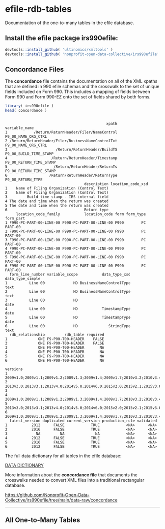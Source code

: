 # efile-rdb-tables

Documentation of the one-to-many tables in the efile database.



## Install the efile package **irs990efile**: 

```r
devtools::install_github( 'ultinomics/xmltools' )
devtools::install_github( 'nonprofit-open-data-collective/irs990efile' )
```

## Concordance Files

The **concordance** file contains the documentation on all of the XML xpaths that are defined in 990 efile schemas and the crosswalk to the set of unique fields included on Form 990. This includes a mapping of fields between Form 990 and Form 990-EZ onto the set of fields shared by both forms. 

```r
library( irs990efile )
head( concordance )
```

```

                                              xpath           variable_name
1            /Return/ReturnHeader/Filer/NameControl     F9_00_NAME_ORG_CTRL
2 /Return/ReturnHeader/Filer/BusinessNameControlTxt     F9_00_NAME_ORG_CTRL
3                      /Return/ReturnHeader/BuildTS  F9_00_BUILD_TIME_STAMP
4                    /Return/ReturnHeader/Timestamp F9_00_RETURN_TIME_STAMP
5                     /Return/ReturnHeader/ReturnTs F9_00_RETURN_TIME_STAMP
6                   /Return/ReturnHeader/ReturnType       F9_00_RETURN_TYPE
                                    description location_code_xsd
1    Name of Filing Organization (Control Text)                  
2    Name of Filing Organization (Control Text)                  
3         Build time stamp - IRS internal field                  
4 The date and time when the return was created                  
5 The date and time when the return was created                  
6                                   Return type                  
     location_code_family           location_code form form_type form_part
1 F990-PC-PART-00-LINE-00 F990-PC-PART-00-LINE-00 F990        PC   PART-00
2 F990-PC-PART-00-LINE-00 F990-PC-PART-00-LINE-00 F990        PC   PART-00
3 F990-PC-PART-00-LINE-00 F990-PC-PART-00-LINE-00 F990        PC   PART-00
4 F990-PC-PART-00-LINE-00 F990-PC-PART-00-LINE-00 F990        PC   PART-00
5 F990-PC-PART-00-LINE-00 F990-PC-PART-00-LINE-00 F990        PC   PART-00
6 F990-PC-PART-00-LINE-00 F990-PC-PART-00-LINE-00 F990        PC   PART-00
  form_line_number variable_scope           data_type_xsd data_type_simple
1          Line 00             HD BusinessNameControlType             text
2          Line 00             HD BusinessNameControlType             text
3          Line 00             HD                                     date
4          Line 00             HD           TimestampType             date
5          Line 00             HD           TimestampType             date
6          Line 00             HD              StringType             text
  rdb_relationship         rdb_table required
1              ONE F9-P00-T00-HEADER    FALSE
2              ONE F9-P00-T00-HEADER    FALSE
3              ONE F9-P00-T00-HEADER       NA
4              ONE F9-P00-T00-HEADER       NA
5              ONE F9-P00-T00-HEADER       NA
6              ONE F9-P00-T00-HEADER       NA
                                                                                                                                                                    versions
1 2009v1.0;2009v1.1;2009v1.2;2009v1.3;2009v1.4;2009v1.7;2010v3.2;2010v3.4;2010v3.6;2010v3.7;2011v1.2;2011v1.3;2011v1.4;2011v1.5;2012v2.0;2012v2.1;2012v2.2;2012v2.3;2012v3.0
2                                                                                           2013v3.0;2013v3.1;2013v4.0;2014v5.0;2014v6.0;2015v2.0;2015v2.1;2015v3.0;2016v3.0
3                                                                                                                                                                           
4 2009v1.0;2009v1.1;2009v1.2;2009v1.3;2009v1.4;2009v1.7;2010v3.2;2010v3.4;2010v3.6;2010v3.7;2011v1.2;2011v1.3;2011v1.4;2011v1.5;2012v2.0;2012v2.1;2012v2.2;2012v2.3;2012v3.0
5                                                                                           2013v3.0;2013v3.1;2013v4.0;2014v5.0;2014v6.0;2015v2.0;2015v2.1;2015v3.0;2016v3.0
6 2009v1.0;2009v1.1;2009v1.2;2009v1.3;2009v1.4;2009v1.7;2010v3.2;2010v3.4;2010v3.6;2010v3.7;2011v1.2;2011v1.3;2011v1.4;2011v1.5;2012v2.0;2012v2.1;2012v2.2;2012v2.3;2012v3.0
  latest_version duplicated current_version production_rule validated
1           2012      FALSE            TRUE            <NA>      <NA>
2           2016      FALSE            TRUE            <NA>      <NA>
3             NA         NA              NA            <NA>      <NA>
4           2012      FALSE            TRUE            <NA>      <NA>
5           2016      FALSE            TRUE            <NA>      <NA>
6           2012      FALSE            TRUE            <NA>      <NA>

```


The full data dictionary for all tables in the efile database: 

[DATA DICTIONARY](https://nonprofit-open-data-collective.github.io/irs990efile/data-dictionary/data-dictionary.html)

More information about the **concordance file** that documents the crosswalks needed to convert XML files into a traditional rectangular database. 

https://github.com/Nonprofit-Open-Data-Collective/irs990efile/tree/main/data-raw/concordance



-------

## All One-to-Many Tables

